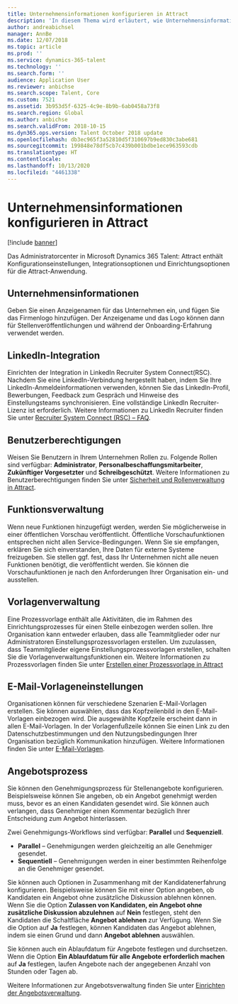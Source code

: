 ```yaml
---
title: Unternehmensinformationen konfigurieren in Attract
description: 'In diesem Thema wird erläutert, wie Unternehmensinformationen und Branding für Microsoft Dynamics 365 Talent: Attract konfiguriert werden.'
author: andreabichsel
manager: AnnBe
ms.date: 12/07/2018
ms.topic: article
ms.prod: ''
ms.service: dynamics-365-talent
ms.technology: ''
ms.search.form: ''
audience: Application User
ms.reviewer: anbichse
ms.search.scope: Talent, Core
ms.custom: 7521
ms.assetid: 3b953d5f-6325-4c9e-8b9b-6ab0458a73f8
ms.search.region: Global
ms.author: anbichse
ms.search.validFrom: 2018-10-15
ms.dyn365.ops.version: Talent October 2018 update
ms.openlocfilehash: db3ec965f3a52810d5f310697b9ed830c3abe681
ms.sourcegitcommit: 199848e78df5cb7c439b001bdbe1ece963593cdb
ms.translationtype: HT
ms.contentlocale: 
ms.lasthandoff: 10/13/2020
ms.locfileid: "4461338"
---
```

# <a name="configure-company-information-in-attract"></a>Unternehmensinformationen konfigurieren in Attract

[!include [banner](includes/banner.md)]

Das Administratorcenter in Microsoft Dynamics 365 Talent: Attract enthält Konfigurationseinstellungen, Integrationsoptionen und Einrichtungsoptionen für die Attract-Anwendung.

## <a name="company-information"></a>Unternehmensinformationen

Geben Sie einen Anzeigenamen für das Unternehmen ein, und fügen Sie das Firmenlogo hinzufügen. Der Anzeigename und das Logo können dann für Stellenveröffentlichungen und während der Onboarding-Erfahrung verwendet werden.

## <a name="linkedin-integration"></a>LinkedIn-Integration

Einrichten der Integration in LinkedIn Recruiter System Connect(RSC). Nachdem Sie eine LinkedIn-Verbindung hergestellt haben, indem Sie Ihre LinkedIn-Anmeldeinformationen verwenden, können Sie das LinkedIn-Profil, Bewerbungen, Feedback zum Gespräch und Hinweise des Einstellungsteams synchronisieren. Eine vollständige LinkedIn Recruiter-Lizenz ist erforderlich. Weitere Informationen zu LinkedIn Recruiter finden Sie unter [Recruiter System Connect (RSC) – FAQ](https://www.linkedin.com/help/recruiter/answer/90483).

## <a name="user-permissions"></a>Benutzerberechtigungen

Weisen Sie Benutzern in Ihrem Unternehmen Rollen zu. Folgende Rollen sind verfügbar: **Administrator**, **Personalbeschaffungsmitarbeiter**, **Zukünftiger Vorgesetzter** und **Schreibgeschützt**. Weitere Informationen zu Benutzerberechtigungen finden Sie unter [Sicherheit und Rollenverwaltung in Attract](./security-attract.md).

## <a name="feature-management"></a>Funktionsverwaltung

Wenn neue Funktionen hinzugefügt werden, werden Sie möglicherweise in einer öffentlichen Vorschau veröffentlicht. Öffentliche Vorschaufunktionen entsprechen nicht allen Service-Bedingungen. Wenn Sie sie empfangen, erklären Sie sich einverstanden, Ihre Daten für externe Systeme freizugeben. Sie stellen ggf. fest, dass Ihr Unternehmen nicht alle neuen Funktionen benötigt, die veröffentlicht werden. Sie können die Vorschaufunktionen je nach den Anforderungen Ihrer Organisation ein- und ausstellen.

## <a name="template-management"></a>Vorlagenverwaltung

Eine Prozessvorlage enthält alle Aktivitäten, die im Rahmen des Einrichtungsprozesses für einen Stelle einbezogen werden sollen. Ihre Organisation kann entweder erlauben, dass alle Teammitglieder oder nur Administratoren Einstellungsprozessvorlagen erstellen. Um zuzulassen, dass Teammitglieder eigene Einstellungsprozessvorlagen erstellen, schalten Sie die Vorlagenverwaltungsfunktionen ein. Weitere Informationen zu Prozessvorlagen finden Sie unter [Erstellen einer Prozessvorlage in Attract](./process-templates-attract.md)

## <a name="email-template-settings"></a>E-Mail-Vorlageneinstellungen

Organisationen können für verschiedene Szenarien E-Mail-Vorlagen erstellen. Sie können auswählen, dass das Kopfzeilenbild in den E-Mail-Vorlagen einbezogen wird. Die ausgewählte Kopfzeile erscheint dann in allen E-Mail-Vorlagen. In der Vorlagenfußzeile können Sie einen Link zu den Datenschutzbestimmungen und den Nutzungsbedingungen Ihrer Organisation bezüglich Kommunikation hinzufügen. Weitere Informationen finden Sie unter [E-Mail-Vorlagen](./email-templates.md).

## <a name="offer-process"></a>Angebotsprozess

Sie können den Genehmigungsprozess für Stellenangebote konfigurieren. Beispielsweise können Sie angeben, ob ein Angebot genehmigt werden muss, bevor es an einen Kandidaten gesendet wird. Sie können auch verlangen, dass Genehmiger einen Kommentar bezüglich Ihrer Entscheidung zum Angebot hinterlassen.

Zwei Genehmigungs-Workflows sind verfügbar: **Parallel** und **Sequenziell**.

- **Parallel** – Genehmigungen werden gleichzeitig an alle Genehmiger gesendet.
- **Sequentiell** – Genehmigungen werden in einer bestimmten Reihenfolge an die Genehmiger gesendet.

Sie können auch Optionen in Zusammenhang mit der Kandidatenerfahrung konfigurieren. Beispielsweise können Sie mit einer Option angeben, ob Kandidaten ein Angebot ohne zusätzliche Diskussion ablehnen können. Wenn Sie die Option **Zulassen von Kandidaten, ein Angebot ohne zusätzliche Diskussion abzulehnen** auf **Nein** festlegen, steht den Kandidaten die Schaltfläche **Angebot ablehnen** zur Verfügung. Wenn Sie die Option auf **Ja** festlegen, können Kandidaten das Angebot ablehnen, indem sie einen Grund und dann **Angebot ablehnen** auswählen.

Sie können auch ein Ablaufdatum für Angebote festlegen und durchsetzen. Wenn die Option **Ein Ablaufdatum für alle Angebote erforderlich machen** auf **Ja** festlegen, laufen Angebote nach der angegebenen Anzahl von Stunden oder Tagen ab.

Weitere Informationen zur Angebotsverwaltung finden Sie unter [Einrichten der Angebotsverwaltung](./offer-setup.md).

